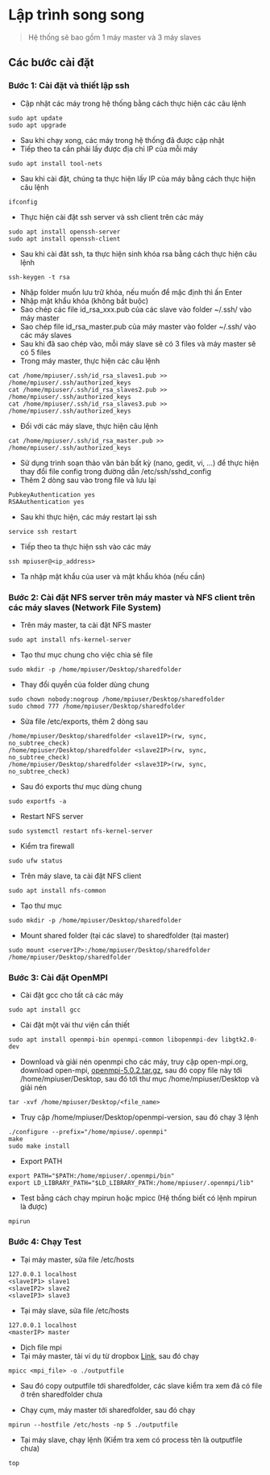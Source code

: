 # Lập trình song song

> Hệ thống sẽ bao gồm 1 máy master và 3 máy slaves

## Các bước cài đặt
### Bước 1: Cài đặt và thiết lập ssh
- Cập nhật các máy trong hệ thống bằng cách thực hiện các câu lệnh
```ssh
sudo apt update
sudo apt upgrade
```
- Sau khi chạy xong, các máy trong  hệ thống đã được cập nhật
- Tiếp theo ta cần phải lấy được địa chỉ IP của mỗi máy
```ssh
sudo apt install tool-nets
```
- Sau khi cài đặt, chúng ta thực hiện lấy IP của máy bằng cách thực hiện câu lệnh
```ssh
ifconfig
```
- Thực hiện cài đặt ssh server và ssh client trên các máy
```ssh
sudo apt install openssh-server
sudo apt install openssh-client
```
- Sau khi cài đăt ssh, ta thực hiện sinh khóa rsa bằng cách thực hiện câu lệnh

```ssh
ssh-keygen -t rsa
```

- Nhập folder muốn lưu trữ khóa, nếu muốn để mặc định thì ấn Enter
- Nhập mật khẩu khóa (không bắt buộc)
- Sao chép các file id_rsa_xxx.pub của các slave vào folder ~/.ssh/ vào máy master
- Sao chép file id_rsa_master.pub của máy master vào folder ~/.ssh/ vào các máy slaves
- Sau khi đã sao chép vào, mỗi máy slave sẽ có 3 files và máy master sẽ có 5 files
- Trong máy master, thực hiện các câu lệnh

```ssh
cat /home/mpiuser/.ssh/id_rsa_slaves1.pub >> /home/mpiuser/.ssh/authorized_keys
cat /home/mpiuser/.ssh/id_rsa_slaves2.pub >> /home/mpiuser/.ssh/authorized_keys
cat /home/mpiuser/.ssh/id_rsa_slaves3.pub >> /home/mpiuser/.ssh/authorized_keys
```

- Đối với các máy slave, thực hiện câu lệnh
```ssh
cat /home/mpiuser/.ssh/id_rsa_master.pub >> /home/mpiuser/.ssh/authorized_keys
```

- Sử dụng trình soạn thảo văn bản bất kỳ (nano, gedit, vi, ...) để thực hiện thay đổi file config trong đường dẫn /etc/ssh/sshd_config
- Thêm 2 dòng sau vào trong file và lưu lại

```ssh
PubkeyAuthentication yes
RSAAuthentication yes
```

- Sau khi thực hiện, các máy restart lại ssh 

```ssh
service ssh restart
```

- Tiếp theo ta thực hiện ssh vào các máy
```ssh
ssh mpiuser@<ip_address>
```
- Ta nhập mật khẩu của user và mật khẩu khóa (nếu cần)

### Bước 2: Cài đặt NFS server trên máy master và NFS client trên các máy slaves (Network File System)
- Trên máy master, ta cài đặt NFS master
```ssh
sudo apt install nfs-kernel-server
```

- Tạo thư mục chung cho việc chia sẻ file
```
sudo mkdir -p /home/mpiuser/Desktop/sharedfolder
```

- Thay đổi quyền của folder dùng chung
```
sudo chown nobody:nogroup /home/mpiuser/Desktop/sharedfolder
sudo chmod 777 /home/mpiuser/Desktop/sharedfolder
```

- Sửa file /etc/exports, thêm 2 dòng sau
```
/home/mpiuser/Desktop/sharedfolder <slave1IP>(rw, sync, no_subtree_check)
/home/mpiuser/Desktop/sharedfolder <slave2IP>(rw, sync, no_subtree_check)
/home/mpiuser/Desktop/sharedfolder <slave3IP>(rw, sync, no_subtree_check)
```

- Sau đó exports thư mục dùng chung
```
sudo exportfs -a
```

- Restart NFS server
```
sudo systemctl restart nfs-kernel-server
```

- Kiểm tra firewall
```
sudo ufw status
```

- Trên máy slave, ta cài đặt NFS client 
```ssh
sudo apt install nfs-common
```

- Tạo thư mục 
```
sudo mkdir -p /home/mpiuser/Desktop/sharedfolder
```

- Mount shared folder (tại các slave) to sharedfolder (tại master)
```
sudo mount <serverIP>:/home/mpiuser/Desktop/sharedfolder /home/mpiuser/Desktop/sharedfolder
```

### Bước 3: Cài đặt OpenMPI
- Cài đặt gcc cho tất cả các máy
```
sudo apt install gcc
```

- Cài đặt một vài thư viện cần thiết
```
sudo apt install openmpi-bin openmpi-common libopenmpi-dev libgtk2.0-dev
```

- Download và giải nén openmpi cho các máy, truy cập open-mpi.org, download open-mpi, [openmpi-5.0.2.tar.gz](https://download.open-mpi.org/release/open-mpi/v5.0/openmpi-5.0.2.tar.gz), sau đó copy file này tới /home/mpiuser/Desktop, sau đó tới thư mục /home/mpiuser/Desktop và giải nén
```
tar -xvf /home/mpiuser/Desktop/<file_name>
```

- Truy cập /home/mpiuser/Desktop/openmpi-version, sau đó chạy 3 lệnh
```
./configure --prefix="/home/mpiuse/.openmpi"
make
sudo make install
```
- Export PATH
```
export PATH="$PATH:/home/mpiuser/.openmpi/bin"
export LD_LIBRARY_PATH="$LD_LIBRARY_PATH:/home/mpiuser/.openmpi/lib"
```

- Test bằng cách chạy mpirun hoặc mpicc (Hệ thống biết có lệnh mpirun là được)
```
mpirun
```
### Bước 4: Chạy Test
- Tại máy master, sửa file /etc/hosts
```
127.0.0.1 localhost
<slaveIP1> slave1
<slaveIP2> slave2
<slaveIP3> slave3
```

- Tại máy slave, sửa file /etc/hosts
```
127.0.0.1 localhost
<masterIP> master
```

- Dịch file mpi
- Tại máy master, tải ví dụ từ dropbox [Link](https://www.youtube.com/redirect?event=video_description&redir_token=QUFFLUhqbTYtMXlGcHQ3NVRBRGdwTEp6RmRNb2lJUXhNd3xBQ3Jtc0ttU09LbkxldnJ0QklBNnlFOUpNM0FSdVRwV0lVY19QWUIwTG1DTXROQ25DY0V3UmZPaWZwYWNOZlZNYWdmMXRMWW5vcHJHaW1fMnVrLVJrNDVmSEdJaFk1NHdaWk5jeTBJc2o1NnIxSUJHNUdfc1BBSQ&q=https%3A%2F%2Fwww.dropbox.com%2Fsh%2Fmhwg5n9oajtme98%2FAAAAlCd5GQDRP9WdMe13Ydija%3Fdl%3D0%26preview%3Dmpi-prime.c&v=HLTm5-bVt7c), sau đó chạy
```
mpicc <mpi_file> -o ./outputfile
```
- Sau đó copy outputfile tới sharedfolder, các slave kiểm tra xem đã có file ở trên sharedfolder chưa

- Chạy cụm, máy master tới sharedfolder, sau đó chạy
```
mpirun --hostfile /etc/hosts -np 5 ./outputfile
```

- Tại máy slave, chạy lệnh (Kiểm tra xem có process tên là outputfile chưa)
```
top
```
